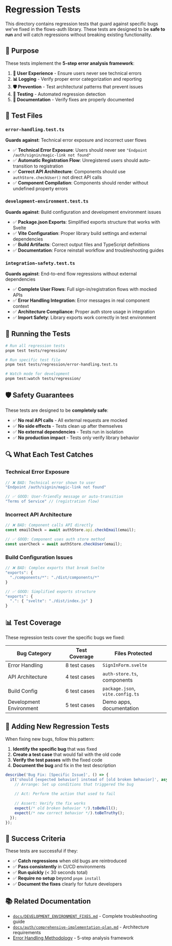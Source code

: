 # Regression Tests

This directory contains regression tests that guard against specific bugs we've fixed in the flows-auth library. These tests are designed to be **safe to run** and will catch regressions without breaking existing functionality.

## 🎯 Purpose

These tests implement the **5-step error analysis framework**:

1. **📱 User Experience** - Ensure users never see technical errors
2. **📊 Logging** - Verify proper error categorization and reporting  
3. **🛡️ Prevention** - Test architectural patterns that prevent issues
4. **🧪 Testing** - Automated regression detection
5. **📝 Documentation** - Verify fixes are properly documented

## 📁 Test Files

### `error-handling.test.ts`
**Guards against**: Technical error exposure and incorrect user flows

- ✅ **Technical Error Exposure**: Users should never see `"Endpoint /auth/signin/magic-link not found"`
- ✅ **Automatic Registration Flow**: Unregistered users should auto-transition to registration
- ✅ **Correct API Architecture**: Components should use `authStore.checkUser()` not direct API calls
- ✅ **Component Compilation**: Components should render without undefined property errors

### `development-environment.test.ts`  
**Guards against**: Build configuration and development environment issues

- ✅ **Package.json Exports**: Simplified exports structure that works with Svelte
- ✅ **Vite Configuration**: Proper library build settings and external dependencies
- ✅ **Build Artifacts**: Correct output files and TypeScript definitions
- ✅ **Documentation**: Force reinstall workflow and troubleshooting guides

### `integration-safety.test.ts`
**Guards against**: End-to-end flow regressions without external dependencies

- ✅ **Complete User Flows**: Full sign-in/registration flows with mocked APIs
- ✅ **Error Handling Integration**: Error messages in real component context
- ✅ **Architecture Compliance**: Proper auth store usage in integration
- ✅ **Import Safety**: Library exports work correctly in test environment

## 🚀 Running the Tests

```bash
# Run all regression tests
pnpm test tests/regression/

# Run specific test file
pnpm test tests/regression/error-handling.test.ts

# Watch mode for development
pnpm test:watch tests/regression/
```

## 🛡️ Safety Guarantees

These tests are designed to be **completely safe**:

- ✅ **No real API calls** - All external requests are mocked
- ✅ **No side effects** - Tests clean up after themselves
- ✅ **No external dependencies** - Tests run in isolation
- ✅ **No production impact** - Tests only verify library behavior

## 🔍 What Each Test Catches

### Technical Error Exposure
```typescript
// ❌ BAD: Technical error shown to user
"Endpoint /auth/signin/magic-link not found"

// ✅ GOOD: User-friendly message or auto-transition
"Terms of Service" // (registration flow)
```

### Incorrect API Architecture  
```typescript
// ❌ BAD: Component calls API directly
const emailCheck = await authStore.api.checkEmail(email);

// ✅ GOOD: Component uses auth store method
const userCheck = await authStore.checkUser(email);
```

### Build Configuration Issues
```typescript
// ❌ BAD: Complex exports that break Svelte
"exports": {
  "./components/*": "./dist/components/*"
}

// ✅ GOOD: Simplified exports structure
"exports": {
  ".": { "svelte": "./dist/index.js" }
}
```

## 📊 Test Coverage

These regression tests cover the specific bugs we fixed:

| Bug Category | Test Coverage | Files Protected |
|--------------|---------------|-----------------|
| Error Handling | 8 test cases | `SignInForm.svelte` |
| API Architecture | 4 test cases | `auth-store.ts`, components |
| Build Config | 6 test cases | `package.json`, `vite.config.ts` |
| Development Environment | 5 test cases | Demo apps, documentation |

## 🔄 Adding New Regression Tests

When fixing new bugs, follow this pattern:

1. **Identify the specific bug** that was fixed
2. **Create a test case** that would fail with the old code
3. **Verify the test passes** with the fixed code
4. **Document the bug** and fix in the test description

```typescript
describe('Bug Fix: [Specific Issue]', () => {
  it('should [expected behavior] instead of [old broken behavior]', async () => {
    // Arrange: Set up conditions that triggered the bug
    
    // Act: Perform the action that used to fail
    
    // Assert: Verify the fix works
    expect(/* old broken behavior */).toBeNull();
    expect(/* new correct behavior */).toBeTruthy();
  });
});
```

## 🎯 Success Criteria

These tests are successful if they:

- ✅ **Catch regressions** when old bugs are reintroduced
- ✅ **Pass consistently** in CI/CD environments  
- ✅ **Run quickly** (< 30 seconds total)
- ✅ **Require no setup** beyond `pnpm install`
- ✅ **Document the fixes** clearly for future developers

## 📚 Related Documentation

- [`docs/DEVELOPMENT_ENVIRONMENT_FIXES.md`](../../docs/DEVELOPMENT_ENVIRONMENT_FIXES.md) - Complete troubleshooting guide
- [`docs/auth/comprehensive-implementation-plan.md`](../../docs/auth/comprehensive-implementation-plan.md) - Architecture requirements
- [Error Handling Methodology](../../docs/DEVELOPMENT_ENVIRONMENT_FIXES.md#-error-handling-methodology) - 5-step analysis framework
